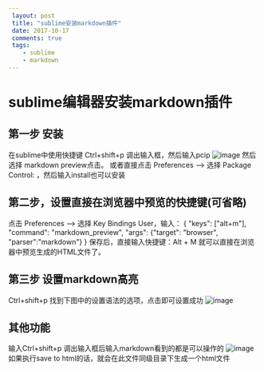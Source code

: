 ```yaml
---
 layout: post
 title: "sublime安装markdown插件"
 date: 2017-10-17
 comments: true
 tags: 
    - sublime
    - markdown
---
```


# sublime编辑器安装markdown插件
## 第一步 安装
在sublime中使用快捷键 Ctrl+shift+p 调出输入框，然后输入pcip
![image](/images/hexo/tools/sm-1.png)
然后选择 markdown preview点击。
或者直接点击 Preferences --> 选择 Package Control: ，然后输入install也可以安装

## 第二步，设置直接在浏览器中预览的快捷键(可省略)
点击 Preferences --> 选择 Key Bindings User，输入：
{ "keys": ["alt+m"], "command": "markdown_preview", "args": {"target": "browser", "parser":"markdown"} }
保存后，直接输入快捷键：Alt + M 就可以直接在浏览器中预览生成的HTML文件了。

## 第三步 设置markdown高亮
Ctrl+shift+p 找到下图中的设置语法的选项，点击即可设置成功
![image](/images/hexo/tools/sm-2.png)

## 其他功能
输入Ctrl+shift+p 调出输入框后输入markdown看到的都是可以操作的
![image](/images/hexo/tools/sm-3.png)
如果执行save to html的话，就会在此文件同级目录下生成一个html文件









